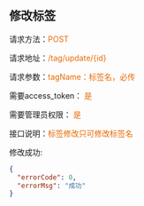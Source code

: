 ## 修改标签

<p>请求方法：<span style="color:#e96900">POST</p>
<p>请求地址：<span style="color:#e96900">/tag/update/{id}</span></p>
<p>请求参数：<span style="color:#e96900">tagName：标签名，必传</span></p>
<p>需要access_token： <span style="color:#e96900">是</span></p>
<p>需要管理员权限： <span style="color:#e96900">是</span></p>

<p>接口说明：<span style="color:#e96900">标签修改只可修改标签名</span></p>

修改成功:
```json
{
  "errorCode": 0,
  "errorMsg": "成功"
}
```